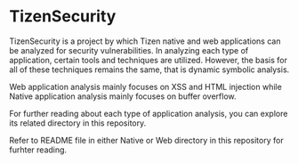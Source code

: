 # TizenSecurity
TizenSecurity is a project by which Tizen native and web applications can be analyzed for security vulnerabilities. In analyzing each type of application, certain tools and techniques are utilized. However, the basis for all of these techniques remains the same, that is dynamic symbolic analysis.

Web application analysis mainly focuses on XSS and HTML injection while Native application analysis mainly focuses on buffer overflow.

For further reading about each type of application analysis, you can explore its related directory in this repository.

Refer to README file in either Native or Web directory in this repository for furhter reading.
